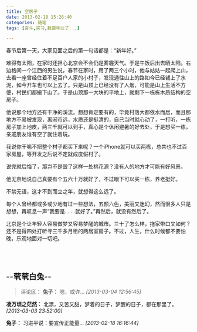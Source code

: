 ```yaml
---
title: 空房子
date: 2013-02-18 15:26:40
categories: 随笔
tags: [奋斗,实习,我要毕业了...]

---
```

春节后第一天，大家见面之后的第一句话都是：“新年好。”

难得有太阳，在家时还担心北京会不会仍是雾霾天气。于是午饭后出去晒太阳。右边格间一个江西的男生说，春节在家时，用了两三个小时，他与姑姑一起爬上山，去看一座曾经住着不足百户人家的小村子，发现通往山上的路如今已经铺上了水泥，如今开车也可以上去了。只是山顶上已经没有了人烟，可能是山上生活不方便，村民们都搬下山了。于是山顶那一大块的平地上，就剩下一栋栋木质结构的空房子。

他说那个地方还有干净的溪流。想想肯定要有的，毕竟村落大都依水而居，而且那地方不易被发现，离闹市远，水质还是挺清的，自己当时就心动了，一打听，一栋房子加上地皮，两三千就可以到手，真心是个休闲避暑的好去处，于是想买一栋，亲戚朋友谁有空了就住着玩。

我说你干嘛不把整个村子都买下来呢？一个iPhone就可以买两栋，总共也不过百家房屋，等开发之后说不定就成度假村了。

说完就后悔了，那岂不是毁了这样一处桃花源？没有人的地方才可能有好风景。

他无奈地说自己真要有个五六十万就好了，不过眼下可以买一栋，养老挺好。

不禁无语，这才不到而立之年，就想得这么远了。

每个人曾经都或多或少地有过一些想法，五颜六色，美丽又迷幻，然而很多人只是想想，再叹息一声“我要是... ...就好了。”再然后，就没有然后了。

北京是个让年轻人容易做梦又容易梦醒的城市。三十了怎么样，拖家带口又如何？还不是得四处打听寻三千多月租的两居室房子。不过，人生，什么时候都不要怕晚，乐观地面对一切吧。

<br /><br />

--茕茕白兔--
---
>评论区：
>**兔子：** 嗯，或许...  *[2013-03-04 12:56:45]*
>
**凌万顷之茫然：** 北漂，又苦又甜，梦着的日子，梦醒的日子，都在那里了。  *[2013-03-03 23:52:00]*
>
**兔子：** 习进平说：要宣传正能量...  *[2013-02-18 16:16:44]*
>
